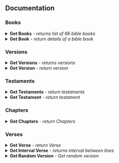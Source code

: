 ## Documentation

### Books
<details>
  <summary>
    <b>Get Books</b> - <i>returns list of 66 bible books</i>
  </summary>
  <br/>
  
  <b>Endpoint:</b> `GET https://api.biblia.help/api/books`
  <br /><br />
  <b>Authenticated:</b> 
  <ul>
    <li>No</li>
  </ul>

  ```
  [
  {
    "name": "Gênesis",
    "abbreviation": "gn",
    "position": 1
  },
  {
    "name": "Êxodo",
    "abbreviation": "ex",
    "position": 2
  },
    ...
  ]
  ```
</details>

<details>
  <summary>
    <b>Get Book</b> - <i>return details of a bible book</i>
  </summary>
  <br/>
  
  <b>Endpoint:</b> `GET https://api.biblia.help/api/books/book:abbrev`
  <br /><br />
  <b>Authenticated:</b> 
  <ul>
    <li>No</li>
  </ul>

  ```
{
  "name": "Gênesis",
  "abbreviation": "gn",
  "position": 1
}
  ```
</details>

### Versions

<details>
  <summary>
    <b>Get Versions</b> - <i>returns versions</i>
  </summary>
  <br/>
  
  <b>Endpoint:</b> `GET https://api.biblia.help/api/versions`
  <br /><br />
  <b>Authenticated:</b> 
  <ul>
    <li>No</li>
  </ul>

  ```
  [
  {
    "name": "1993 - Almeida Revisada e Atualizada",
    "abbreviation": "ARA"
  },
  {
    "name": "1969 - Almeida Revisada e Corrigida",
    "abbreviation": "ARC1"
  },
    ...
  ]
  ```
</details>

<details>
  <summary>
    <b>Get Version</b> - <i>return version</i>
  </summary>
  <br/>
  
  <b>Endpoint:</b> `GET https://api.biblia.help/api/versions/version:abbrev`
  <br /><br />
  <b>Authenticated:</b> 
  <ul>
    <li>No</li>
  </ul>

  ```
{
  "name": "1993 - Almeida Revisada e Atualizada",
  "abbreviation": "ARA"
}
  ```
</details>



### Testaments

<details>
  <summary>
    <b>Get Testaments</b> - <i>return testaments</i>
  </summary>
  <br/>
  
  <b>Endpoint:</b> `GET https://api.biblia.help/api/testaments`
  <br /><br />
  <b>Authenticated:</b> 
  <ul>
    <li>No</li>
  </ul>

  ```
  [
  {
    "name": "Antigo Testamento",
    "abbreviation": "AT"
  },
  {
    "name": "Novo Testamento",
    "abbreviation": "NT"
  }
  ]

  ```
</details>


<details>
  <summary>
    <b>Get Testament</b> - <i>return testament</i>
  </summary>
  <br/>
  
  <b>Endpoint:</b> `GET https://api.biblia.help/api/testaments/testament:abbrev`
  <br /><br />
  <b>Authenticated:</b> 
  <ul>
    <li>No</li>
  </ul>

  ```
  {
    "name": "Antigo Testamento",
    "abbreviation": "AT"
  }
  
  ```
</details>

### Chapters

<details>
  <summary>
    <b>Get Chapters</b> - <i>return Chapters</i>
  </summary>
  <br/>
  
  <b>Endpoint:</b> `GET https://api.biblia.help/api/version:abbrev/book:abbrev/chapters`
  <br /><br />
  <b>Authenticated:</b> 
  <ul>
    <li>No</li>
  </ul>

  ```
[
  {
    "Version": {
      "name": "Nova Versão Internacional",
      "abbreviation": "NVI"
    },
    "Book": {
      "name": "I João",
      "abbreviation": "1jo",
      "position": 23
    },
    "Verse": {
      "text": "O que era desde o princípio, o que ouvimos, o que vimos com os nossos olhos, o que contemplamos e as nossas mãos apalparam  -  isto proclamamos a respeito da Palavra da vida.",
      "chapter": 1,
      "verse": 1
    }
  },
  {
    "Version": {
      "name": "Nova Versão Internacional",
      "abbreviation": "NVI"
    },
    "Book": {
      "name": "I João",
      "abbreviation": "1jo",
      "position": 23
    },
    "Verse": {
      "text": "A vida se manifestou; nós a vimos e dela testemunhamos, e proclamamos a vocês a vida eterna, que estava com o Pai e nos foi manifestada.",
      "chapter": 1,
      "verse": 2
    }
  },
  ......
]
  ```
</details>

### Verses

<details>
  <summary>
    <b>Get Verse</b> - <i>return Verse</i>
  </summary>
  <br/>
  
  <b>Endpoint:</b> `GET https://api.biblia.help/api/version:abbrev/book:abbrev/chapters/verse`
  <br /><br />
  <b>Authenticated:</b> 
  <ul>
    <li>No</li>
  </ul>

  ```
{
  "Version": {
    "name": "Nova Versão Internacional",
    "abbreviation": "NVI"
  },
  "Book": {
    "name": "I João",
    "abbreviation": "1jo",
    "position": 23
  },
  "Verse": {
    "text": "O que era desde o princípio, o que ouvimos, o que vimos com os nossos olhos, o que contemplamos e as nossas mãos apalparam  -  isto proclamamos a respeito da Palavra da vida.",
    "chapter": 1,
    "verse": 1
  }
}
  
  ```
</details>

<details>
  <summary>
    <b>Get Interval Verse</b> - <i>returns interval between lines</i>
  </summary>
  <br/>
  
  <b>Endpoint:</b> `GET http://127.0.0.1:8069/api/version:abbrev/book:abbrev/chapter/openingVerse/lastVerse`
  <br /><br />
  <b>Authenticated:</b> 
  <ul>
    <li>No</li>
  </ul>

  ```
{

  {
    "Version": {
      "name": "Nova Versão Internacional",
      "abbreviation": "NVI"
    },
    "Book": {
      "name": "I João",
      "abbreviation": "1jo",
      "position": 23
    },
    "Verse": {
      "text": "Se confessarmos os nossos pecados, ele é fiel e justo para perdoar os nossos pecados e nos purificar de toda injustiça.",
      "chapter": 1,
      "verse": 9
    }
  },
  {
    "Version": {
      "name": "Nova Versão Internacional",
      "abbreviation": "NVI"
    },
    "Book": {
      "name": "I João",
      "abbreviation": "1jo",
      "position": 23
    },
    "Verse": {
      "text": "Se afirmarmos que não temos cometido pecado, fazemos de Deus um mentiroso, e a sua palavra não está em nós.",
      "chapter": 1,
      "verse": 10
    }
  }
]
}
  
  ```
</details>

<details>
  <summary>
    <b>Get Random Version</b> - <i>Get random version</i>
  </summary>
  <br/>
  
  <b>Endpoint:</b> `GET https://api.biblia.help/api/random/versions`
  <br /><br />
  <b>Authenticated:</b> 
  <ul>
    <li>No</li>
  </ul>

  ```
{
  "Book": {
    "name": "Daniel",
    "abbreviation": "dn",
    "position": 27
  },
  "Verse": {
    "text": "Por isso o rei convocou os magos, os encantadores, os feiticeiros e os astrólogos para que lhe dissessem o que ele havia sonhado. Quando eles vieram e se apresentaram ao rei,",
    "chapter": 2,
    "verse": 2
  }
}
  ```
</details>
